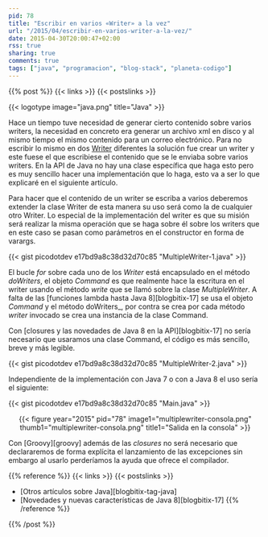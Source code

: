 ```yaml
---
pid: 78
title: "Escribir en varios «Writer» a la vez"
url: "/2015/04/escribir-en-varios-writer-a-la-vez/"
date: 2015-04-30T20:00:47+02:00
rss: true
sharing: true
comments: true
tags: ["java", "programacion", "blog-stack", "planeta-codigo"]
---
```


{{% post %}}
{{< links >}}
{{< postslinks >}}

{{< logotype image="java.png" title="Java" >}}

Hace un tiempo tuve necesidad de generar cierto contenido sobre varios writers, la necesidad en concreto era generar un archivo xml en disco y al mismo tiempo el mismo contenido para un correo electrónico. Para no escribir lo mismo en dos [Writer](https://docs.oracle.com/javase/8/docs/api/java/io/Writer.html) diferentes la solución fue crear un writer y este fuese el que escribiese el contenido que se le enviaba sobre varios writers. En la API de Java no hay una clase específica que haga esto pero es muy sencillo hacer una implementación que lo haga, esto va a ser lo que explicaré en el siguiente artículo.

Para hacer que el contenido de un writer se escriba a varios deberemos extender la clase Writer de esta manera su uso será como la de cualquier otro Writer. Lo especial de la implementación del writer es que su misión será realizar la misma operación que se haga sobre él sobre los writers que en este caso se pasan como parámetros en el constructor en forma de varargs.

{{< gist picodotdev e17bd9a8c38d32d70c85 "MultipleWriter-1.java" >}}

El bucle _for_ sobre cada uno de los _Writer_ está encapsulado en el método _doWriters_, el objeto _Command_ es que realmente hace la escritura en el writer usando el método _write_ que se llamó sobre la clase _MultipleWriter_. A falta de las [funciones lambda hasta Java 8][blogbitix-17] se usa el objeto _Command_ y el método doWriters_, por contra se crea por cada método _writer_ invocado se crea una instancia de la clase Command.

Con [closures y las novedades de Java 8 en la API][blogbitix-17] no sería necesario que usaramos una clase Command, el código es más sencillo, breve y más legible.

{{< gist picodotdev e17bd9a8c38d32d70c85 "MultipleWriter-2.java" >}}

Independiente de la implementación con Java 7 o con a Java 8 el uso sería el siguiente:

{{< gist picodotdev e17bd9a8c38d32d70c85 "Main.java" >}}

<div class="media" style="text-align: center;">
    {{< figure year="2015" pid="78"
        image1="multiplewriter-consola.png" thumb1="multiplewriter-consola.png" title1="Salida en la consola" >}}
</div>

Con [Groovy][groovy] además de las _closures_ no será necesario que declararemos de forma explícita el lanzamiento de las excepciones sin embargo al usarlo perderíamos la ayuda que ofrece el compilador.

{{% reference %}}
{{< links >}}
{{< postslinks >}}
* [Otros artículos sobre Java][blogbitix-tag-java]
* [Novedades y nuevas características de Java 8][blogbitix-17]
{{% /reference %}}

{{% /post %}}
